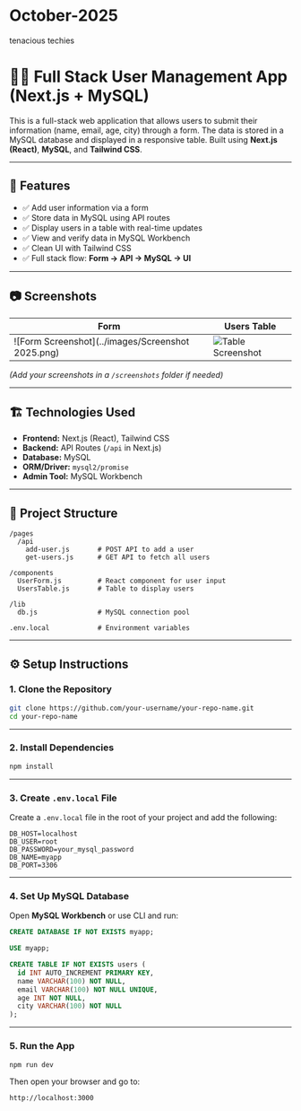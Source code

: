 # October-2025
tenacious techies


<!-- ====================================================================================== -->

# 🧑‍💻 Full Stack User Management App (Next.js + MySQL)

This is a full-stack web application that allows users to submit their information (name, email, age, city) through a form. The data is stored in a MySQL database and displayed in a responsive table. Built using **Next.js (React)**, **MySQL**, and **Tailwind CSS**.

---

## 🚀 Features

- ✅ Add user information via a form
- ✅ Store data in MySQL using API routes
- ✅ Display users in a table with real-time updates
- ✅ View and verify data in MySQL Workbench
- ✅ Clean UI with Tailwind CSS
- ✅ Full stack flow: **Form → API → MySQL → UI**

---

## 📷 Screenshots

| Form | Users Table |
|------|-------------|
| ![Form Screenshot](../images/Screenshot 2025.png) | ![Table Screenshot](./screenshots/table.png) |

*(Add your screenshots in a `/screenshots` folder if needed)*

---

## 🏗️ Technologies Used

- **Frontend:** Next.js (React), Tailwind CSS
- **Backend:** API Routes (`/api` in Next.js)
- **Database:** MySQL
- **ORM/Driver:** `mysql2/promise`
- **Admin Tool:** MySQL Workbench

---

## 📁 Project Structure

```
/pages
  /api
    add-user.js       # POST API to add a user
    get-users.js      # GET API to fetch all users

/components
  UserForm.js         # React component for user input
  UsersTable.js       # Table to display users

/lib
  db.js               # MySQL connection pool

.env.local            # Environment variables
```

---

## ⚙️ Setup Instructions

### 1. Clone the Repository

```bash
git clone https://github.com/your-username/your-repo-name.git
cd your-repo-name
```

---

### 2. Install Dependencies

```bash
npm install
```

---

### 3. Create `.env.local` File

Create a `.env.local` file in the root of your project and add the following:

```env
DB_HOST=localhost
DB_USER=root
DB_PASSWORD=your_mysql_password
DB_NAME=myapp
DB_PORT=3306
```

---

### 4. Set Up MySQL Database

Open **MySQL Workbench** or use CLI and run:

```sql
CREATE DATABASE IF NOT EXISTS myapp;

USE myapp;

CREATE TABLE IF NOT EXISTS users (
  id INT AUTO_INCREMENT PRIMARY KEY,
  name VARCHAR(100) NOT NULL,
  email VARCHAR(100) NOT NULL UNIQUE,
  age INT NOT NULL,
  city VARCHAR(100) NOT NULL
);
```

---

### 5. Run the App

```bash
npm run dev
```

Then open your browser and go to:

```
http://localhost:3000
```
